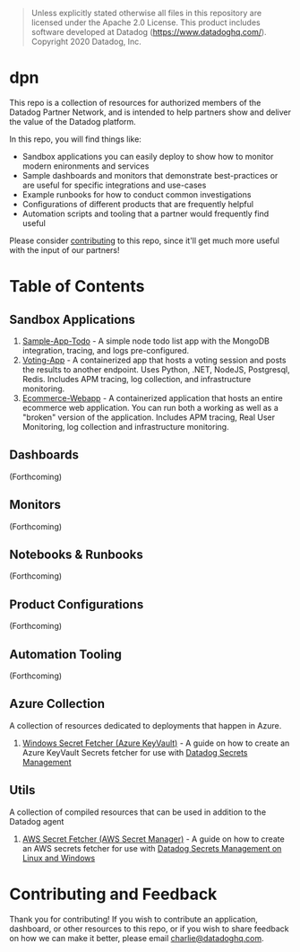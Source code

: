 
> Unless explicitly stated otherwise all files in this repository are licensed under the Apache 2.0 License.
> This product includes software developed at Datadog (https://www.datadoghq.com/). Copyright 2020 Datadog, Inc.

# dpn
This repo is a collection of resources for authorized members of the Datadog Partner Network, and is intended to help partners show and deliver the value of the Datadog platform.

In this repo, you will find things like:

  - Sandbox applications you can easily deploy to show how to monitor modern enironments and services
  - Sample dashboards and monitors that demonstrate best-practices or are useful for specific integrations and use-cases
  - Example runbooks for how to conduct common investigations
  - Configurations of different products that are frequently helpful
  - Automation scripts and tooling that a partner would frequently find useful

Please consider [contributing](#Contributing-and-Feedback) to this repo, since it'll get much more useful with the input of our partners!


# Table of Contents

## Sandbox Applications

1. [Sample-App-Todo](https://github.com/DataDog/dpn/tree/master/sandbox-apps/sample-app-todo) - A simple node todo list app with the MongoDB integration, tracing, and logs pre-configured.
2. [Voting-App](https://github.com/DataDog/dpn/tree/master/sandbox-apps/voting-app) - A containerized app that hosts a voting session and posts the results to another endpoint. Uses Python, .NET, NodeJS, Postgresql, Redis. Includes APM tracing, log collection, and infrastructure monitoring. 
3. [Ecommerce-Webapp](https://github.com/DataDog/dpn/tree/master/sandbox-apps/ecommerce-webapp) - A containerized application that hosts an entire ecommerce web application. You can run both a working as well as a "broken" version of the application. Includes APM tracing, Real User Monitoring, log collection and infrastructure monitoring.

## Dashboards
(Forthcoming)

## Monitors
(Forthcoming)

## Notebooks & Runbooks
(Forthcoming)

## Product Configurations
(Forthcoming)

## Automation Tooling
(Forthcoming)

## Azure Collection
A collection of resources dedicated to deployments that happen in Azure.

1. [Windows Secret Fetcher (Azure KeyVault)](./scripts/secrets-exe) - A guide on how to create an Azure KeyVault Secrets fetcher for use with [Datadog Secrets Management](https://docs.datadoghq.com/agent/guide/secrets-management/?tab=windows)

## Utils
A collection of compiled resources that can be used in addition to the Datadog agent

1. [AWS Secret Fetcher (AWS Secret Manager)](./utils/go-aws-secrets-manager) - A guide on how to create an AWS secrets fetcher for use with [Datadog Secrets Management on Linux and Windows](https://docs.datadoghq.com/agent/guide/secrets-management/?tab=linux)

# Contributing and Feedback
Thank you for contributing! If you wish to contribute an application, dashboard, or other resources to this repo, or if you wish to share feedback on how we can make it better, please email charlie@datadoghq.com. 
